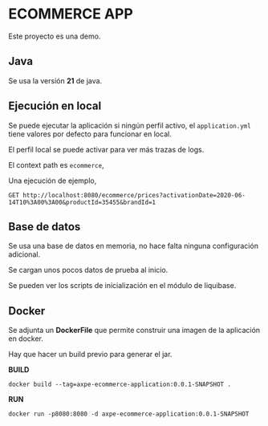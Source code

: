 # ECOMMERCE APP

Este proyecto es una demo.

## Java

Se usa la versión **21** de java.

## Ejecución en local

Se puede ejecutar la aplicación si ningún perfil activo, el `application.yml` tiene valores por defecto para funcionar
en local.

El perfil local se puede activar para ver más trazas de logs.

El context path es `ecommerce`,

Una ejecución de ejemplo,

```http request
GET http://localhost:8080/ecommerce/prices?activationDate=2020-06-14T10%3A00%3A00&productId=35455&brandId=1
```

## Base de datos

Se usa una base de datos en memoria, no hace falta ninguna configuración adicional.

Se cargan unos pocos datos de prueba al inicio.

Se pueden ver los scripts de inicialización en el módulo de liquibase.

## Docker

Se adjunta un **DockerFile** que permite construir una imagen de la aplicación en docker.

Hay que hacer un build previo para generar el jar.

**BUILD**

```shell
docker build --tag=axpe-ecommerce-application:0.0.1-SNAPSHOT .
```

**RUN**

```shell
docker run -p8080:8080 -d axpe-ecommerce-application:0.0.1-SNAPSHOT
```